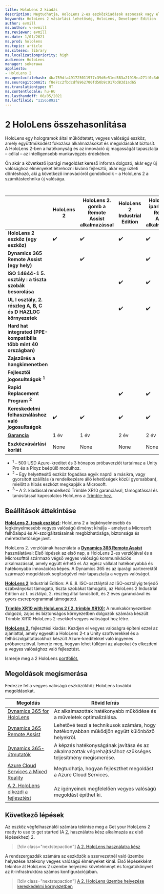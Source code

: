```yaml
---
title: HoloLens 2 kiadás
description: Megtudhatja, HoloLens 2-es eszközkiadások azonosak vagy eltérőek, és mi a helyzet a saját kiadásának lekért változata után.
keywords: HoloLens 2 vásárlási lehetőség, HoloLens, Developer Edition
author: evmill
ms.author: v-evmill
ms.reviewer: evmill
ms.date: 1/01/2021
ms.prod: hololens
ms.topic: article
ms.sitesec: library
ms.localizationpriority: high
audience: HoloLens
manager: sekerawa
appliesto:
- HoloLens 2
ms.openlocfilehash: 4ba759dfa491725011977c39d6e51ed583a21919ea271f0c3d6482c0847938fb
ms.sourcegitcommit: f8e7cc2fbdcdf8962700fd50b9c017bd83d1ad65
ms.translationtype: MT
ms.contentlocale: hu-HU
ms.lasthandoff: 08/05/2021
ms.locfileid: "115658921"
---
```

# <a name="compare-hololens-2-options"></a>2 HoloLens összehasonlítása

HoloLens egy hologramok által működtetett, vegyes valóságú eszköz, amely együttműködést fokozása alkalmazásokat és megoldásokat biztosít.  A HoloLens 2-ben a hatékonyság és az innováció új magasságát tapasztalja – céllal – az intelligensebb munkavégzés érdekében.

Ön akár [](https://www.microsoft.com/hololens/apps) a következő iparági megoldást kereső [](https://www.microsoft.com/hololens/developers) informa dolgozó, akár egy új valósághoz élményeket létrehozni kívánó fejlesztő, akár egy üzleti döntéshozó, aki [a](https://www.microsoft.com/hololens/apps) következő innovációról gondolkodik – a HoloLens 2 a számítástechnika új valósága.

<br>

|                                                      | HoloLens 2 | HoloLens 2. gomb a Remote Assist alkalmazással | HoloLens 2 Industrial Edition | HoloLens 2. ipari kiadás Remote Assist alkalmazással | Trimble XR10 with HoloLens 2 | HoloLens 2. fejlesztési kiadás |
|------------------------------------------------------|------------|-------------------------------|-------------------------------|--------------------------------------------------|------------------------------|--------------------------------|
| **HoloLens 2 eszköz (egy eszköz)**                       |      ✔️     |               ✔️               |               ✔️               |                         ✔️                        |               ✔️              |                ✔️               |
| **Dynamics 365 Remote Assist (egy hely)**                |            |               ✔️               |                               |                         ✔️                        |                              |                                |
| **ISO 14644-1 5. osztály : a tiszta szobák besorolása**           |            |                               |               ✔️               |                         ✔️                        |                              |                                |
| **UL I osztály, 2. részleg A, B, C és D HAZLOC környezetek**                     |            |                               |               ✔️               |                         ✔️                        |               ✔️              |                                |
| **Hard hat integrated (PPE-kompatibilis több mint 40 országban)** |            |                               |                               |                                                  |               ✔️              |                                |
| **Zajszűrés a hangkimenetben**                        |            |                               |                               |                                                  |               ✔️              |                                |
| **Fejlesztői jogosultságok <sup>1</sup>**                             |            |                               |                               |                                                  |                              |                ✔️               |
| **Rapid Replacement Program <sup>2</sup>**                          |            |                               |               ✔️               |                         ✔️                        |                              |                                |
| **Kereskedelmi felhasználáshoz való jogosultságok**                                |      ✔️     |               ✔️               |               ✔️               |                         ✔️                        |               ✔️              |                                |
| [**Garancia**](hololens2-hardware.md#warranty-information)                                             |   1 év   |             1 év            |             2 év            |                      2 év                      |            1-Year <sup>3</sup>            |             1 év             |
| **Eszközvásárlási korlát**                                |    None    |              None             |              None             |                       None                       |             None             |       Tranzakciónként egy      |

- <sup>1</sup> – 500 USD Azure-kreditet és 3 hónapos próbaverziót tartalmaz a Unity Pro és a Pixyz beépülő modulhoz.
- <sup>2</sup> – Egy helyettesítő eszköz fogadása egyik napról a másikra, vagy gyorsított szállítás (a rendelkezésre álló lehetőségek közül gyorsabban), mielőtt a hibás eszközt megkapják a Microsoft.
- <sup>3</sup> – A 2. kiadással rendelkező Trimble XR10 garanciával, támogatással és tanúsítással kapcsolatos HoloLens a [Trimble-hez.](https://fieldtech.trimble.com/en/contact-support)


## <a name="options-overview"></a>Beállítások áttekintése

**[HoloLens 2. (csak eszköz)](hololens2-options-device-only.md)**: HoloLens 2 a legkényelmesebb és legkényelmesebb vegyes valóságú élményt kínálja – amelyet a Microsoft felhőalapú és AI-szolgáltatásainak megbízhatósága, biztonsága és méretezhetősége javít.

HoloLens 2. verziójának használata a **[Dynamics 365 Remote Assist](hololens2-options-remote-assist.md)** használatával: Első lépések az első nap, a HoloLens 2-es verziójával és a Microsofttól származó végső vegyes valóságú kommunikációs alkalmazással, amely együtt érhető el. Az egész vállalat hatékonyabbá és hatékonyabb innovációra képes. A Dynamics 365 és az iparági partnerektől származó megoldások segítségével már tapasztalja a vegyes valóságot.

**[HoloLens 2](hololens2-options-industrial-edition.md)** Industrial Edition: A 6.,8. ISO-osztálytól az ISO-osztályig terjedő szabványokat támogató, tiszta szobákat támogató, az HoloLens 2 Industrial Edition az I. osztályú, 2. részleg által tanúsított, és 2 éves garanciával és gyors csereprogrammal támogatott.

**[Trimble XR10 with HoloLens 2 ( 2. trimble XR10):](hololens2-options-trimble-xr10-edition.md)** A munkakörnyezetben dolgozó, zajos és biztonságos környezetben dolgozók számára készült Trimble XR10 HoloLens 2-esekkel vegyes valóságot hoz létre.

**[HoloLens 2.](hololens2-options-dev-edition.md)** fejlesztési kiadás: Kezdjen el vegyes valóságra építeni ezzel az ajánlattal, amely egyesíti a HoloLens 2-t a Unity szoftverekkel és a felhőszolgáltatásokhoz készült Azure-kreditekkel való ingyenes próbaverzióval. Ismerje meg, hogyan lehet túllépni az alapokat és elkezdeni a vegyes valósághoz való fejlesztést.

Ismerje meg a 2 HoloLens [portfóliót.](https://www.microsoft.com/hololens/buy)

## <a name="explore-solutions"></a>Megoldások megismerása

Fedezze fel a vegyes valóságú eszközökhöz HoloLens további megoldásokat.

| Megoldás | Rövid leírás                                                                                |
|----------|---------------------------------------------------------------------------------------------------|
| [Dynamics 365 for HoloLens](https://www.microsoft.com//hololens/apps)          | Az alkalmazottak hatékonyabb működése és a műveletek optimalizálása.                                                        |
| [Dynamics 365 Remote Assist](https://dynamics.microsoft.com/mixed-reality/remote-assist/)          | Lehetővé teszi a technikusok számára, hogy hatékonyabban működjön együtt különböző helyekről. |
|   [Dynamics 365-útmutatók](https://dynamics.microsoft.com/mixed-reality/guides/)        | A képzés hatékonyságának javítása és az alkalmazottak végrehajtásához szükséges teljesítmény megismerése.                          |
|  [Azure Cloud Services a Mixed Reality](/windows/mixed-reality/develop/mixed-reality-cloud-services#:~:text=Mixed%20Reality%20services%20Mixed%20Reality%20cloud%20services%20like,all%20in%20the%20context%20of%20your%20users%E2%80%99%20environments)         | Megtudhatja, hogyan fejleszthet megoldást a Azure Cloud Services.                                       |
|  [A 2. HoloLens elkezdi a fejlesztést](/windows/mixed-reality/develop/development?tabs=unity)         | Az igényeinek megfelelően vegyes valóságú megoldást építhet ki.                                                 |

## <a name="next-steps"></a>Következő lépések

Az eszköz végfelhasználói számára tekintse meg a Get your HoloLens 2 ready to use to get started (A [2.](hololens2-setup.md) használatra kész alkalmazás az első lépésekhez) 2.

> [!div class="nextstepaction"]
> [A 2. HoloLens használatra kész](hololens2-setup.md)

A rendszergazdák számára az eszközök a szervezetnél való üzembe helyezése hatékony vegyes valóságú élményeket kínál. Első lépésekként tekintse át HoloLens 2 üzembe helyezési követelményt és forgatókönyvet az it-infrastruktúra számos konfigurációjában.

> [!div class="nextstepaction"]
> [A 2. HoloLens üzembe helyezése kereskedelmi környezetben](hololens-requirements.md)
